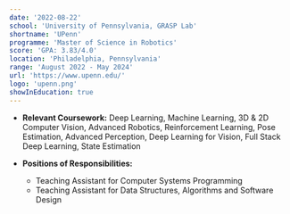 ```yaml
---
date: '2022-08-22'
school: 'University of Pennsylvania, GRASP Lab'
shortname: 'UPenn'
programme: 'Master of Science in Robotics'
score: 'GPA: 3.83/4.0'
location: 'Philadelphia, Pennsylvania'
range: 'August 2022 - May 2024'
url: 'https://www.upenn.edu/'
logo: 'upenn.png'
showInEducation: true
---
```


- **Relevant Coursework:** Deep Learning, Machine Learning, 3D & 2D Computer Vision, Advanced Robotics, Reinforcement Learning, Pose Estimation, Advanced Perception, Deep Learning for Vision, Full Stack Deep Learning, State Estimation

- **Positions of Responsibilities:**
  - Teaching Assistant for Computer Systems Programming
  - Teaching Assistant for Data Structures, Algorithms and Software Design
